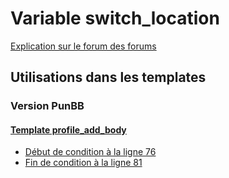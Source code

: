 # Variable switch_location
[Explication sur le forum des forums](http://forum.forumactif.com/t294113-listing-des-variables#switch_location)
## Utilisations dans les templates
### Version PunBB
#### [Template profile_add_body](punbb/profile_add_body.md)
* [Début de condition à la ligne 76](../punbb/profile_add_body.tpl#L76)
* [Fin de condition à la ligne 81](../punbb/profile_add_body.tpl#L81)